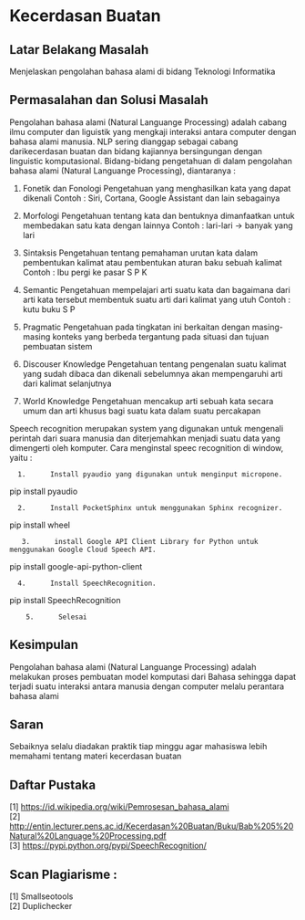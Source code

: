 # Kecerdasan Buatan

## Latar Belakang Masalah
Menjelaskan pengolahan bahasa alami di bidang Teknologi Informatika
 
## Permasalahan dan Solusi Masalah 
Pengolahan bahasa alami (Natural Languange Processing) adalah cabang ilmu computer dan liguistik yang mengkaji interaksi antara computer dengan bahasa alami manusia. NLP sering dianggap sebagai cabang darikecerdasan buatan dan bidang kajiannya bersingungan dengan linguistic komputasional. Bidang-bidang pengetahuan di dalam pengolahan bahasa alami (Natural Languange Processing), diantaranya :
1.   Fonetik dan Fonologi
Pengetahuan yang menghasilkan kata yang dapat dikenali
Contoh : Siri, Cortana, Google Assistant dan lain sebagainya
2.   Morfologi
Pengetahuan tentang kata dan bentuknya dimanfaatkan untuk membedakan satu kata dengan lainnya
Contoh : lari-lari -> banyak yang lari
3.   Sintaksis
Pengetahuan tentang pemahaman urutan kata dalam pembentukan kalimat atau pembentukan aturan baku sebuah kalimat
Contoh : Ibu pergi ke pasar
         S     P         K
4.   Semantic
Pengetahuan mempelajari arti suatu kata dan bagaimana dari arti kata tersebut membentuk suatu arti dari kalimat yang utuh
Contoh : kutu buku
         S      P
 
5.   Pragmatic
Pengetahuan pada tingkatan ini berkaitan dengan masing-masing konteks yang berbeda tergantung pada situasi dan tujuan pembuatan sistem
6.   Discouser Knowledge
Pengetahuan tentang pengenalan suatu kalimat yang sudah dibaca dan dikenali sebelumnya akan mempengaruhi arti dari kalimat selanjutnya
7.   World Knowledge
Pengetahuan mencakup arti sebuah kata secara umum dan arti khusus bagi suatu kata dalam suatu percakapan
 
Speech recognition merupakan system yang digunakan untuk mengenali perintah dari suara manusia dan diterjemahkan menjadi suatu data yang dimengerti oleh komputer. Cara menginstal speec recognition di window, yaitu :

      1.      Install pyaudio yang digunakan untuk menginput micropone.

pip install pyaudio


      2.      Install PocketSphinx untuk menggunakan Sphinx recognizer.

pip install wheel



       3.      install Google API Client Library for Python untuk menggunakan Google Cloud Speech API.

pip install google-api-python-client



      4.      Install SpeechRecognition.

 pip install SpeechRecognition

       

        5.      Selesai

## Kesimpulan  
Pengolahan bahasa alami (Natural Languange Processing) adalah melakukan proses pembuatan model komputasi dari Bahasa sehingga dapat terjadi suatu interaksi antara manusia dengan computer melalu perantara bahasa alami
 
## Saran 
Sebaiknya selalu diadakan praktik tiap minggu agar mahasiswa lebih memahami tentang materi kecerdasan buatan

## Daftar Pustaka
[1]   https://id.wikipedia.org/wiki/Pemrosesan_bahasa_alami <br>
[2]   http://entin.lecturer.pens.ac.id/Kecerdasan%20Buatan/Buku/Bab%205%20Natural%20Language%20Processing.pdf <br>
[3]   https://pypi.python.org/pypi/SpeechRecognition/ 

## Scan Plagiarisme :
[1] Smallseotools <br>
[2] Duplichecker
